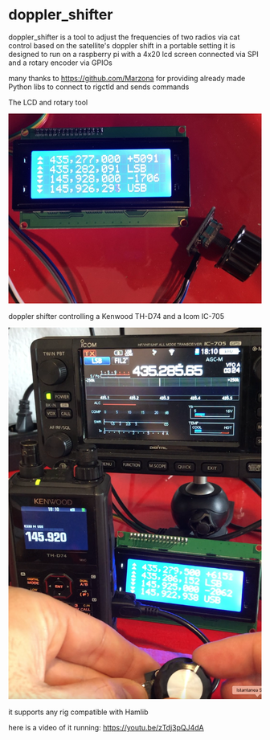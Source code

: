 # doppler_shifter 


doppler_shifter is a tool to adjust the frequencies of two radios via cat control based on the satellite's doppler shift in a portable setting
it is designed to run on a raspberry pi with a 4x20 lcd screen connected via SPI and a rotary encoder via GPIOs

many thanks to https://github.com/Marzona for providing already made Python libs to connect to rigctld and sends commands

The LCD and rotary tool

![lcd and rotary tool](./lcd.jpg?raw=true "lcd and rotary tool")

doppler shifter controlling a Kenwood TH-D74 and a Icom IC-705

![running](./image1.png?raw=true "running")


it supports any rig compatible with Hamlib

here is a video of it running: https://youtu.be/zTdj3pQJ4dA


